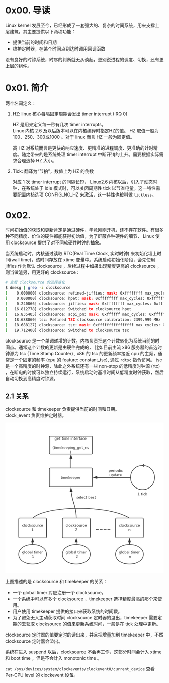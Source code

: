 # 0x00. 导读

Linux kernel 发展至今，已经形成了一套强大的、复杂的时间系统，用来支撑上层建筑，其主要提供以下两项功能：

- 提供当前的时间和日期
- 维护定时器，在某个时间点到达时调用回调函数

没有良好的时钟系统，时序的判断就无从谈起，更别说进程的调度、切换，还有更上层的组件。

# 0x01. 简介

两个名词定义：

1. HZ: linux 核心每隔固定周期会发出 timer interrupt (IRQ 0)

    HZ 是用来定义每一秒有几次 timer interrupts。  
    Linux 内核 2.6 及以后版本可以在内核编译时指定HZ的值。 HZ 取值一般为 100、250、300或1000 。对于 linux 而言 HZ 一般为固定值。  
    
    高 HZ 对系统而言是更快的响应速度、更精准的进程调度、更准确的计时精度。随之带来的是系统处理 timer interrupt 中断开销的上升。需要根据实际需求合理选择 HZ 大小。

2. Tick: 翻译为“节拍”，数值上为 HZ 的倒数

    对应 1 次 timer interrupt 的间隔长短， Linux2.6 内核以后，引入了动态时钟，在系统处于 idle 模式时，可以关闭周期性 tick 以节省电量。这一特性需要配置内核选项 CONFIG_NO_HZ 来激活，这一特性也被叫做 `tickless`。

# 0x02. 

时间初始值的获取和更新肯定是通过硬件，毕竟刚刚开机，还不存在软件。有很多种不同精度、价位的硬件都能获得初始值，为了屏蔽各种硬件的细节， Linux 使用 clocksource 提供了对不同软硬件时钟的抽象。

当系统启动时，内核通过读取 RTC(Real Time Clock, 实时时钟) 来初始化墙上时间(wall time)，该时间存放在 xtime 变量中。系统启动初始化阶段，会先使用 jiffies 作为默认 clocksource ，后续过程中如果出现精度更高的 clocksource ，则当做渣男，用更好的 clocksource :

```bash
# 查看 clocksource 的选择变化
$ dmesg | grep -i clocksource
[    0.000000] clocksource: refined-jiffies: mask: 0xffffffff max_cycles: 0xffffffff, max_idle_ns: 7645519600211568 ns
[    0.000000] clocksource: hpet: mask: 0xffffffff max_cycles: 0xffffffff, max_idle_ns: 133484882848 ns
[    0.240866] clocksource: jiffies: mask: 0xffffffff max_cycles: 0xffffffff, max_idle_ns: 7645041785100000 ns
[   16.812778] clocksource: Switched to clocksource hpet
[   16.835405] clocksource: acpi_pm: mask: 0xffffff max_cycles: 0xffffff, max_idle_ns: 2085701024 ns
[   18.688060] tsc: Refined TSC clocksource calibration: 2399.999 MHz
[   18.688127] clocksource: tsc: mask: 0xffffffffffffffff max_cycles: 0x2298364cab5, max_idle_ns: 440795214892 ns
[   19.712400] clocksource: Switched to clocksource tsc
```

clocksource 是一个单调递增的计数，内核负责把这个计数转化为系统当前的时间点。通常这个计数的更新是由硬件完成的， 比如目前主流 x86 服务器的首选时钟源为 tsc (Time Stamp Counter) , x86 的 tsc 的更新频率接近 cpu 的主频，通常是一个固定的频率 (cpu 的 feature: constant_tsc), 通过 `rdtsc` 指令访问。 tsc 是一个高精度的时钟源，除此之外系统还有一些 non-stop 的低精度时钟源 (rtc) ，在断电的时候可以独立持续运行，系统启动时基准时间从低精度时钟获取，然后自动切换到高精度时钟源。

## 2.1 关系

clocksource 和 timekeeper 负责提供当前的时间和日期。  
clock_event 负责维护定时器。

![Alt text](../../pic/linux/time/timekeeper_clocksource.png)

上图描述的是 clocksource 和 timekeeper 的关系：

- 一个 global timer 对应注册一个 clocksource。
- 一个系统中可以有多个 clocksource ，timekeeper 选择精度最高的那个来使用。
- 用户使用 timekeeper 提供的接口来获取系统的时间戳。
- 为了避免无人主动获取时间 clocksource 定时器的溢出，timekeeper 需要定期的去获取 clocksource 的值来更新系统时间，一般是在 tick 处理中更新。

clocksource 定时器的值要定时的读出来，并且把增量加到 timekeeper 中，不然 clocksource 定时器会溢出。

系统在进入 suspend 以后，clocksource 不会再工作，这部分时间会计入 xtime 和 boot time ，但是不会计入 monotonic time 。


`cat /sys/devices/system/clockevents/clockevent0/current_device` 查看 Per-CPU level 的 clockevent 设备。